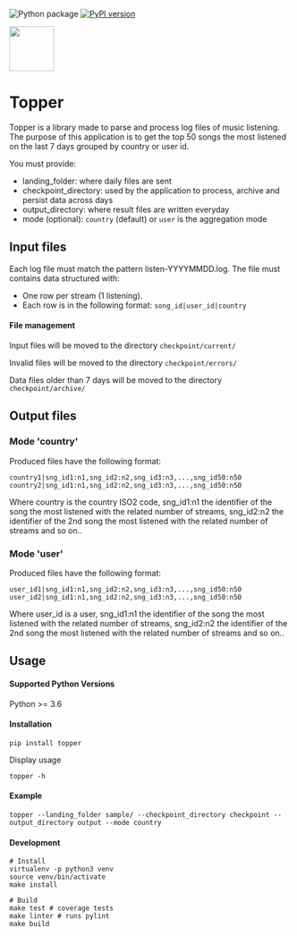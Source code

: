 ![Python package](https://github.com/AzemaBaptiste/topper/workflows/Python%20package/badge.svg) 
[![PyPI version](https://badge.fury.io/py/topper.svg)](https://badge.fury.io/py/topper)

<img src="https://upload.wikimedia.org/wikipedia/commons/7/7a/Emojione_1F3A9.svg" height="80" />

Topper 
===========

Topper is a library made to parse and process log files of music
listening. The purpose of this application
is to get the top 50 songs the most listened on the
last 7 days grouped by country or user id.

You must provide:
- landing_folder: where daily files are sent
- checkpoint_directory: used by the application to process, archive and 
persist data across days
- output_directory: where result files are written everyday
- mode (optional): `country` (default) or `user` is the aggregation mode

## Input files
Each log file must match the pattern
listen-YYYYMMDD.log. 
The file must contains data structured with:
- One row per stream (1 listening).
- Each row is in the following format: `song_id|user_id|country`

#### File management
Input files will be moved to the directory `checkpoint/current/`

Invalid files will be moved to the directory `checkpoint/errors/`

Data files older than 7 days will be moved to the directory `checkpoint/archive/`


## Output files

### Mode 'country'
Produced files have the following format: 

    country1|sng_id1:n1,sng_id2:n2,sng_id3:n3,...,sng_id50:n50
    country2|sng_id1:n1,sng_id2:n2,sng_id3:n3,...,sng_id50:n50
    
Where country is the country ISO2 code, sng_id1:n1 the identifier of the song the most 
listened with the related number of streams, sng_id2:n2 the identifier of the 2nd song
 the most listened with the related number of streams and so on..
 
### Mode 'user'
Produced files have the following format: 

    user_id1|sng_id1:n1,sng_id2:n2,sng_id3:n3,...,sng_id50:n50
    user_id2|sng_id1:n1,sng_id2:n2,sng_id3:n3,...,sng_id50:n50
    
Where user_id is a user, sng_id1:n1 the identifier of the song the most 
listened with the related number of streams, sng_id2:n2 the identifier of the 2nd song
 the most listened with the related number of streams and so on..


## Usage

#### Supported Python Versions
Python >= 3.6

#### Installation

    pip install topper

Display usage
    
    topper -h
    
#### Example

    topper --landing_folder sample/ --checkpoint_directory checkpoint --output_directory output --mode country

#### Development
    
    # Install
    virtualenv -p python3 venv
    source venv/bin/activate
    make install
    
    # Build
    make test # coverage tests
    make linter # runs pylint
    make build
